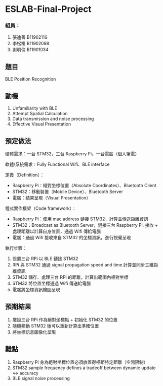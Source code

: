 # ESLAB-Final-Project

### 組員：

1. 張迪善 B11902116
2. 李松桓 B11902098
3. 謝明倫 B11901034

## 題目

BLE Position Recognition

## 動機

1. Unfamiliarity with BLE
2. Attempt Spatial Calculation
3. Data transmission and noise processing
4. Effective Visual Presentation

## 預定做法

硬體需求：一台 STM32，三台 Raspberry Pi，一台電腦（個人筆電）

軟體\系統需求：Fully Functional Wifi、BLE interface

定義（Definition）：

- Raspberry Pi：絕對坐標位置（Absolute Coordinates）、Bluetooth Client
- STM32：移動裝置（Mobile Device）、Bluetooth Server
- 電腦：結果呈現（Visual Presentation）

程式實作框架（Code framework）：

- Raspberry Pi：使用 mac address 鏈接 STM32，計算並傳送距離資訊
- STM32：Broadcast as Bluetooth Server，鏈接三台 Raspberry Pi, 接收 + 處理距離以計算自身位置，通過 Wifi 傳給電腦
- 電腦：通過 Wifi 接收來自 STM32 的坐標資訊，進行視覺呈現

執行步驟：

1. 設置三台 RPi 以 BLE 鏈接 STM32
2. RPi 與 STM32 通過 signal propagation speed and time 計算並同步三維距離資訊
3. STM32 儲存、處理三台 RPi 的距離，計算出範圍內相對坐標
4. STM32 將位置坐標通過 Wifi 傳送給電腦
5. 電腦將坐標資訊繪圖呈現

## 預期結果

1. 擺設三台 RPi 作為絕對坐標點 + 初始化 STM32 的位置
2. 隨機移動 STM32 後可以重新計算出準確位置
3. 將坐標訊息圖像化呈現

## 難點

1. Raspberry Pi 身為絕對坐標位置必須放置得相距特定距離（空間限制）
2. STM32 sample frequency defines a tradeoff between dynamic update ↔ accuracy
3. BLE signal noise processing
